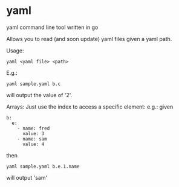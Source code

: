 # yaml
yaml command line tool written in go

Allows you to read (and soon update) yaml files given a yaml path.

Usage:
```
yaml <yaml file> <path>
```

E.g.:
```
yaml sample.yaml b.c
```
will output the value of '2'.

Arrays:
Just use the index to access a specific element:
e.g.: given
```
b:
  e:
    - name: fred
      value: 3
    - name: sam
      value: 4
```
then
```
yaml sample.yaml b.e.1.name
```
will output 'sam'
